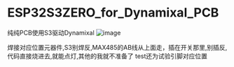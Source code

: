 # ESP32S3ZERO_for_Dynamixal_PCB
纯纯PCB使用S3驱动Dynamixal
![image](https://github.com/user-attachments/assets/b70700fb-577b-4e80-bc0b-0cf01a6472bd)


焊接对应位置元器件,S3别焊反,MAX485的AB线从上面走，插在开关那里,别插反,代码直接烧进去,就能点灯,其他的我就不准备了
test还为试验引脚对应位置
